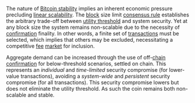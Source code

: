 The nature of [Bitcoin stability](Stability-Property) implies an inherent economic pressure precluding [linear scalability](https://en.wikipedia.org/wiki/Scalability). The [block](Glossary#block) size limit [consensus rule](Glossary#rule) establishes the arbitrary trade-off between [utility threshold](Utility-Threshold-Property) and system security. Yet at any block size the system remains non-scalable due to the necessity of [confirmation](Glossary#confirmation) finality. In other words, a finite set of [transactions](Glossary#transaction) must be selected, which implies that others may be excluded, necessitating a competitive [fee](Glossary#fee) [market](Glossary#market) for inclusion.

Aggregate demand can be increased through the use of off-[chain](Glossary#chain) [confirmation](Glossary#confirmation) for below-threshold scenarios, settled on chain. This represents an *individual* and *time-limited* security compromise (for lower-value transactions), avoiding a *system-wide* and *persistent* security compromise (for all transactions). This security compromise lowers but does not eliminate the utility threshold. As such the coin remains both non-scalable and stable.